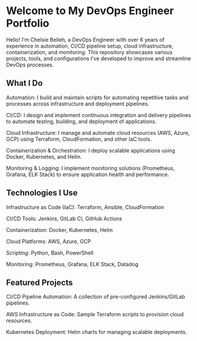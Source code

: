 # Welcome to My DevOps Engineer Portfolio

Hello! I'm Chelsie Belleh, a DevOps Engineer with over 6 years of experience in automation, CI/CD pipeline setup, cloud infrastructure, containerization, and monitoring. This repository showcases various projects, tools, and configurations I’ve developed to improve and streamline DevOps processes.

What I Do
---
Automation: I build and maintain scripts for automating repetitive tasks and processes across infrastructure and deployment pipelines.

CI/CD: I design and implement continuous integration and delivery pipelines to automate testing, building, and deployment of applications.

Cloud Infrastructure: I manage and automate cloud resources (AWS, Azure, GCP) using Terraform, CloudFormation, and other IaC tools.

Containerization & Orchestration: I deploy scalable applications using Docker, Kubernetes, and Helm.

Monitoring & Logging: I implement monitoring solutions (Prometheus, Grafana, ELK Stack) to ensure application health and performance.

Technologies I Use
---
Infrastructure as Code (IaC): Terraform, Ansible, CloudFormation

CI/CD Tools: Jenkins, GitLab CI, GitHub Actions

Containerization: Docker, Kubernetes, Helm

Cloud Platforms: AWS, Azure, GCP

Scripting: Python, Bash, PowerShell

Monitoring: Prometheus, Grafana, ELK Stack, Datadog

Featured Projects
---
CI/CD Pipeline Automation: A collection of pre-configured Jenkins/GitLab pipelines.

AWS Infrastructure as Code: Sample Terraform scripts to provision cloud resources.

Kubernetes Deployment: Helm charts for managing scalable deployments.
